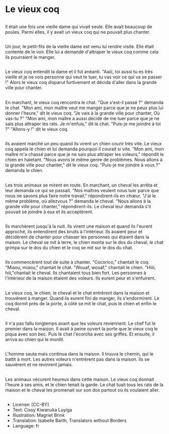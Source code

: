 # Le vieux coq

##
Il était une fois une vieille dame qui
vivait seule. Elle avait beaucoup de
poules. Parmi elles, il y avait un
vieux coq qui ne pouvait plus
chanter.

##
Un jour, le petit-fils de la vieille
dame est venu lui rendre visite. Elle
était contente de le voir. Elle lui a
demandé d'attraper le vieux coq
comme cela ils pourraient le
manger.

##
Le vieux coq entendit la dame et il
fut anéanti.
"Aaiii, toi aussi tu es très vieille et je
ne vois personne qui veut te tuer,
tu vas voir ce qui va se passer !"
Alors le vieux coq disparut
furtivement et décida d'aller dans la
grande ville pour chanter.

##
En marchant, le vieux coq rencontra le chat.
"Que s'est-il passé ?" demanda le chat.
"Mon ami, mon maître veut me manger parce que je
ne peux plus lui donner l'heure," dit le vieux coq.
"Je vais à la grande ville pour chanter, Où vas-tu ?"
"Mon ami, mon maître a aussi décidé de me tuer
parce que je ne sais plus attraper les rats. Je
m'enfuis," dit le chat. "Puis-je me joindre à toi ?"
"Allons-y !" dit le vieux coq.

##
Ils avaient marché un peu quand ils
virent un chien courir très vite. Le
vieux coq appela le chien et lui
demanda pourquoi il courait si vite.
"Mon ami, mon maître m'a chassé
parce que je ne sais plus attraper
les voleurs," répondit le chien en
haletant.
"Nous avons le même genre de
problèmes. Nous allons à la grande
ville pour chanter," dit le vieux coq.
"Puis-je me joindre à vous ?"
demanda le chien.

##
Les trois animaux se mirent en
route. En marchant, un cheval les
arrêta et leur demanda ce qui se
passait.
"Nos maîtres veulent nous tuer
parce que nous ne savons plus faire
notre travail," répondirent-ils en
chœur.
"J'ai le même problème, où allezvous ?" demanda le cheval.
"Nous allons à la grande ville pour
chanter," répondirent-ils.
Le cheval leur demanda s'il pouvait
se joindre à eux et ils acceptèrent.

##
Ils marchèrent jusqu'à la nuit. Ils
virent une maison et quand ils
l'eurent approché, ils entendirent
des bruits à l'intérieur. Ils avaient
peur et décidèrent de chanter pour
chasser les personnes qui étaient
dans la maison.
Le cheval se mit à terre, le chien
monta sur le dos du cheval, le chat
grimpa sur le dos du chien et le coq
se mit sur le dos du chat.

##
Ils commencèrent tout de suite à
chanter.
"Cocorico," chantait le coq.
"Miaou, miaou," chantait le chat.
"Wouaf, wouaf," chantait le chien.
"Hiiii, hiii,"chantait le cheval.
Ils chantaient tous bien fort. Les
personnes à l'intérieur de la maison
étaient des voleurs. Ils eurent peur
et s'enfuirent.

##
Le vieux coq, le chien, le cheval et
le chat entrèrent dans la maison et
trouvèrent à manger. Quand ils
eurent fini de manger, ils
s'endormirent. Le coq dormit près
de la porte, à côté se mit le chat,
puis le chien et enfin le cheval.

##
Il n'a pas fallu longtemps avant que
les voleurs reviennent. Le chef fut le
premier dans la maison. Il avait à
peine ouvert la porte que le vieux
coq le piqua avec son bec. Puis le
chat l'écorcha avec ses griffes. Et
ensuite, il arriva au chien qui le
mordit.

##
L'homme sauta mais continua dans
la maison. Il trouva le chemin, qui le
battit à mort. Les autres voleurs
n'entrèrent pas dans la maison. Ils
se sauvèrent et ne revinrent jamais.

##
Les animaux vécurent heureux dans
cette maison. Le vieux coq donnait
l'heure à ses amis, et le chien tenait
la garde. Le chat tuait tous les rats
de la maison et le cheval les
promenait sur son dos partout où ils
voulaient aller.

##
* License: [CC-BY]
* Text: Cissy Kiwanuka Luyiga
* Illustration: Magriet Brink
* Translation: Isabelle Barth, Translators without Borders
* Language: fr
